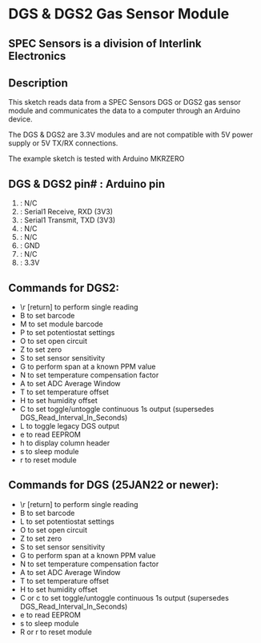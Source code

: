 # DGS & DGS2 Gas Sensor Module
## SPEC Sensors is a division of Interlink Electronics

## Description
This sketch reads data from a SPEC Sensors DGS or DGS2 gas sensor module and communicates the data to a computer through an Arduino device.

The DGS & DGS2 are 3.3V modules and are not compatible with 5V power supply or 5V TX/RX connections.

The example sketch is tested with Arduino MKRZERO

## DGS & DGS2 pin# : Arduino pin
1. : N/C
2. : Serial1 Receive, RXD (3V3)
3. : Serial1 Transmit, TXD (3V3)
4. : N/C
5. : N/C
6. : GND
7. : N/C
8. : 3.3V


## Commands for DGS2:
* \r [return] to perform single reading
* B to set barcode
* M to set module barcode
* P to set potentiostat settings
* O to set open circuit
* Z to set zero
* S to set sensor sensitivity
* G to perform span at a known PPM value
* N to set temperature compensation factor
* A to set ADC Average Window
* T to set temperature offset
* H to set humidity offset
* C to set toggle/untoggle continuous 1s output (supersedes DGS_Read_Interval_In_Seconds)
* L to toggle legacy DGS output
* e to read EEPROM
* h to display column header
* s to sleep module
* r to reset module

## Commands for DGS (25JAN22 or newer):
* \r [return] to perform single reading
* B to set barcode
* L to set potentiostat settings
* O to set open circuit
* Z to set zero
* S to set sensor sensitivity
* G to perform span at a known PPM value
* N to set temperature compensation factor
* A to set ADC Average Window
* T to set temperature offset
* H to set humidity offset
* C or c to set toggle/untoggle continuous 1s output (supersedes DGS_Read_Interval_In_Seconds)
* e to read EEPROM
* s to sleep module
* R or r to reset module




